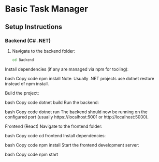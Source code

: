 # Basic Task Manager

## Setup Instructions

### Backend (C# .NET)

1. Navigate to the backend folder:
   ```bash
   cd Backend
Install dependencies (if any are managed via npm for tooling):

bash
Copy code
npm install
Note: Usually .NET projects use dotnet restore instead of npm install.

Build the project:

bash
Copy code
dotnet build
Run the backend:

bash
Copy code
dotnet run
The backend should now be running on the configured port (usually https://localhost:5001 or http://localhost:5000).

Frontend (React)
Navigate to the frontend folder:

bash
Copy code
cd frontend
Install dependencies:

bash
Copy code
npm install
Start the frontend development server:

bash
Copy code
npm start

